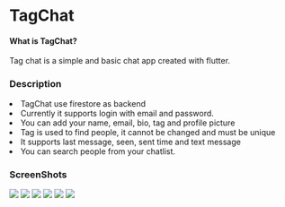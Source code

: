 # TagChat
<h4>What is TagChat?</h4>
<p>Tag chat is a simple and basic chat app created with flutter.</p>
<h3>Description</h3>
<li>TagChat use firestore as backend</li>
<li>Currently it supports login with email and password.</li>
<li>You can add your name, email, bio, tag and profile picture</li>
<li>Tag is used to find people, it cannot be changed and must be unique</li>
<li>It supports last message, seen, sent time and text message</li>
<li>You can search people from your chatlist.</li>

<h3>ScreenShots</h3>

<img src = "ss_login.png" />
<img src = "ss_home.png" />
<img src = "ss_signup.png" />
<img src = "ss_message.png" />
<img src = "ss_search.png" />
<img src = "ss_updateprofile.png" />

